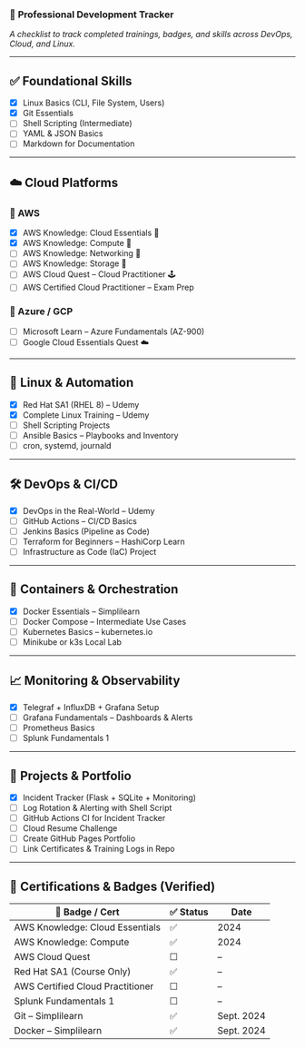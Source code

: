 
### 📘 **Professional Development Tracker**

_A checklist to track completed trainings, badges, and skills across DevOps, Cloud, and Linux._

---

## ✅ **Foundational Skills**

- [x] Linux Basics (CLI, File System, Users)
- [x] Git Essentials  
- [ ] Shell Scripting (Intermediate)
- [ ] YAML & JSON Basics  
- [ ] Markdown for Documentation

---

## ☁️ **Cloud Platforms**

### 🔸 AWS
- [x] AWS Knowledge: Cloud Essentials 🔰
- [x] AWS Knowledge: Compute 🔰
- [ ] AWS Knowledge: Networking 🔰
- [ ] AWS Knowledge: Storage 🔰
- [ ] AWS Cloud Quest – Cloud Practitioner 🕹️  
- [ ] AWS Certified Cloud Practitioner – Exam Prep

### 🔹 Azure / GCP
- [ ] Microsoft Learn – Azure Fundamentals (AZ-900)
- [ ] Google Cloud Essentials Quest ☁️

---

## 🐧 **Linux & Automation**

- [x] Red Hat SA1 (RHEL 8) – Udemy
- [x] Complete Linux Training – Udemy  
- [ ] Shell Scripting Projects  
- [ ] Ansible Basics – Playbooks and Inventory  
- [ ] cron, systemd, journald

---

## 🛠️ **DevOps & CI/CD**

- [x] DevOps in the Real-World – Udemy  
- [ ] GitHub Actions – CI/CD Basics  
- [ ] Jenkins Basics (Pipeline as Code)  
- [ ] Terraform for Beginners – HashiCorp Learn  
- [ ] Infrastructure as Code (IaC) Project

---

## 🐳 **Containers & Orchestration**

- [x] Docker Essentials – Simplilearn  
- [ ] Docker Compose – Intermediate Use Cases  
- [ ] Kubernetes Basics – kubernetes.io  
- [ ] Minikube or k3s Local Lab

---

## 📈 **Monitoring & Observability**

- [x] Telegraf + InfluxDB + Grafana Setup  
- [ ] Grafana Fundamentals – Dashboards & Alerts  
- [ ] Prometheus Basics  
- [ ] Splunk Fundamentals 1

---

## 📂 **Projects & Portfolio**

- [x] Incident Tracker (Flask + SQLite + Monitoring)  
- [ ] Log Rotation & Alerting with Shell Script  
- [ ] GitHub Actions CI for Incident Tracker  
- [ ] Cloud Resume Challenge  
- [ ] Create GitHub Pages Portfolio  
- [ ] Link Certificates & Training Logs in Repo

---

## 🏅 **Certifications & Badges (Verified)**

| 📛 Badge / Cert                        | ✅ Status | Date       |
|----------------------------------------|----------|------------|
| AWS Knowledge: Cloud Essentials        | ✅        | 2024       |
| AWS Knowledge: Compute                 | ✅        | 2024       |
| AWS Cloud Quest                        | ☐         | –          |
| Red Hat SA1 (Course Only)              | ✅        | –          |
| AWS Certified Cloud Practitioner       | ☐         | –          |
| Splunk Fundamentals 1                  | ☐         | –          |
| Git – Simplilearn                      | ✅        | Sept. 2024 |
| Docker – Simplilearn                   | ✅        | Sept. 2024 |
